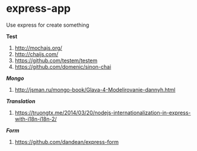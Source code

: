 # express-app
Use express for create something

__Test__

1. http://mochajs.org/
2. http://chaijs.com/
3. https://github.com/testem/testem
4. https://github.com/domenic/sinon-chai

___Mongo___

1. http://jsman.ru/mongo-book/Glava-4-Modelirovanie-dannyh.html

___Translation___

1. https://truongtx.me/2014/03/20/nodejs-internationalization-in-express-with-i18n-i18n-2/

___Form___

1. https://github.com/dandean/express-form
